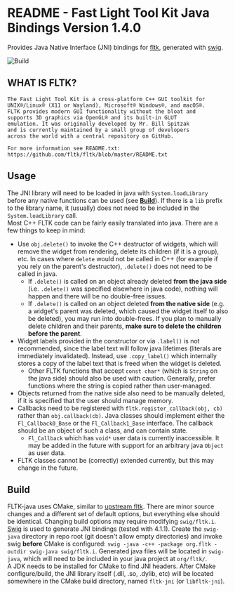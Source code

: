 # README - Fast Light Tool Kit Java Bindings Version 1.4.0
Provides Java Native Interface (JNI) bindings for [fltk](https://github.com/fltk/fltk), generated with [swig](https://www.swig.org).

![Build](https://github.com/supsm/fltk-java/actions/workflows/build.yml/badge.svg)

## WHAT IS FLTK?

    The Fast Light Tool Kit is a cross-platform C++ GUI toolkit for
    UNIX®/Linux® (X11 or Wayland), Microsoft® Windows®, and macOS®.
    FLTK provides modern GUI functionality without the bloat and
    supports 3D graphics via OpenGL® and its built-in GLUT
    emulation. It was originally developed by Mr. Bill Spitzak
    and is currently maintained by a small group of developers
    across the world with a central repository on GitHub.

    For more information see README.txt:
    https://github.com/fltk/fltk/blob/master/README.txt


## Usage
The JNI library will need to be loaded in java with `System.loadLibrary` before any native functions can be used (see [**Build**](#build)). If there is a `lib` prefix to the library name, it (usually) does not need to be included in the `System.loadLibrary` call.  
Most C++ FLTK code can be fairly easily translated into java. There are a few things to keep in mind:
- Use `obj.delete()` to invoke the C++ destructor of widgets, which will remove the widget from rendering, delete its children (if it is a group), etc. In cases where `delete` would not be called in C++ (for example if you rely on the parent's destructor), `.delete()` does not need to be called in java.
  - If `.delete()` is called on an object already deleted **from the java side** (i.e. `.delete()` was specified elsewhere in java code), nothing will happen and there will be no double-free issues.
  - If `.delete()` is called on an object deleted **from the native side** (e.g. a widget's parent was deleted, which caused the widget itself to also be deleted), you may run into double-frees. If you plan to manually delete children and their parents, **make sure to delete the children before the parent**.
- Widget labels provided in the constructor or via `.label()` is not recommended, since the label text will follow java lifetimes (literals are immediately invalidated). Instead, use `.copy_label()` which internally stores a copy of the label text that is freed when the widget is deleted.
  - Other FLTK functions that accept `const char*` (which is `String` on the java side) should also be used with caution. Generally, prefer functions where the string is copied rather than user-managed.
- Objects returned from the native side also need to be manually deleted, if it is specified that the user should manage memory.
- Callbacks need to be registered with `fltk.register_callback(obj, cb)` rather than `obj.callback(cb)`. Java classes should implement either the `Fl_Callback0_Base` or the `Fl_Callback1_Base` interface. The callback should be an object of such a class, and can contain state.
  - `Fl_Callback` which has `void*` user data is currently inaccessible. It may be added in the future with support for an arbitrary java `Object` as user data.
- FLTK classes cannot be (correctly) extended currently, but this may change in the future.

## Build
FLTK-java uses CMake, similar to [upstream fltk](https://github.com/fltk/fltk). There are minor source changes and a different set of default options, but everything else should be identical. Changing build options may require modifying `swig/fltk.i`.  
[Swig](https://www.swig.org) is used to generate JNI bindings (tested with 4.1.1). Create the `swig-java` directory in repo root (git doesn't allow empty directories) and invoke swig **before** CMake is configured: `swig -java -c++ -package org.fltk -outdir swig-java swig/fltk.i`. Generated java files will be located in `swig-java`, which will need to be included in your java project at `org/fltk/`.  
A JDK needs to be installed for CMake to find JNI headers. After CMake configure/build, the JNI library itself (.dll, .so, .dylib, etc) will be located somewhere in the CMake build directory, named `fltk-jni` (or `libfltk-jni`).  
